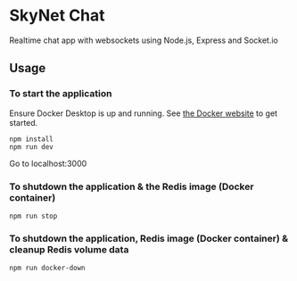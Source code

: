 # SkyNet Chat
Realtime chat app with websockets using Node.js, Express and Socket.io

## Usage

### To start the application

Ensure Docker Desktop is up and running. 
See [the Docker website](https://www.docker.com/products/docker-desktop/) to get started.

```
npm install
npm run dev
```
Go to localhost:3000

### To shutdown the application & the Redis image (Docker container)

```
npm run stop
```

### To shutdown the application, Redis image (Docker container) & cleanup Redis volume data

```
npm run docker-down
```
